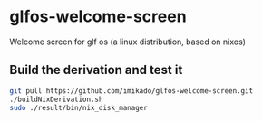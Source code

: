 # glfos-welcome-screen
Welcome screen for glf os (a linux distribution, based on nixos)

## Build the derivation and test it

```bash
git pull https://github.com/imikado/glfos-welcome-screen.git
./buildNixDerivation.sh
sudo ./result/bin/nix_disk_manager
```
